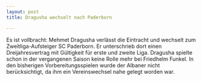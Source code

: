 ```yaml
---
layout: post
title: Dragusha wechselt nach Paderborn

---
```


Es ist vollbracht: Mehmet Dragusha verlässt die Eintracht und wechselt zum Zweitliga-Aufsteiger SC Paderborn. Er unterschrieb dort einen Dreijahresvertrag mit Gültigkeit für erste und zweite Liga. Dragusha spielte schon in der vergangenen Saison keine Rolle mehr bei Friedhelm Funkel. In den bisherigen Vorbereitungsspielen wurde der Albaner nicht berücksichtigt, da ihm ein Vereinswechsel nahe gelegt worden war. 


